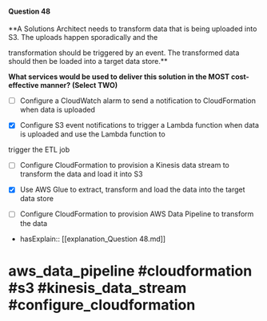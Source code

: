 #### Question  48

**A Solutions Architect needs to transform data that is being uploaded into S3. The uploads happen sporadically and the

transformation should be triggered by an event. The transformed data should then be loaded into a target data store.**

**What services would be used to deliver this solution in the MOST cost-effective manner? (Select TWO)**

- [ ] Configure a CloudWatch alarm to send a notification to CloudFormation when data is uploaded

- [x] Configure S3 event notifications to trigger a Lambda function when data is uploaded and use the Lambda function to

trigger the ETL job

- [ ] Configure CloudFormation to provision a Kinesis data stream to transform the data and load it into S3

- [x] Use AWS Glue to extract, transform and load the data into the target data store

- [ ] Configure CloudFormation to provision AWS Data Pipeline to transform the data

- hasExplain:: [[explanation_Question  48.md]]

# aws_data_pipeline #cloudformation #s3 #kinesis_data_stream #configure_cloudformation
